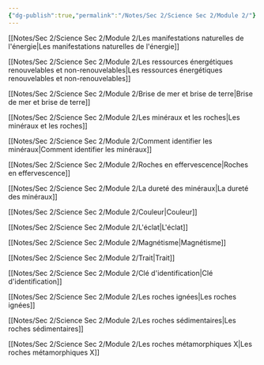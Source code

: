 ```yaml
---
{"dg-publish":true,"permalink":"/Notes/Sec 2/Science Sec 2/Module 2/"}
---
```



[[Notes/Sec 2/Science Sec 2/Module 2/Les manifestations naturelles de l'énergie\|Les manifestations naturelles de l'énergie]]

[[Notes/Sec 2/Science Sec 2/Module 2/Les ressources énergétiques renouvelables et non-renouvelables\|Les ressources énergétiques renouvelables et non-renouvelables]]

[[Notes/Sec 2/Science Sec 2/Module 2/Brise de mer et brise de terre\|Brise de mer et brise de terre]]

[[Notes/Sec 2/Science Sec 2/Module 2/Les minéraux et les roches\|Les minéraux et les roches]]

[[Notes/Sec 2/Science Sec 2/Module 2/Comment identifier les minéraux\|Comment identifier les minéraux]]

[[Notes/Sec 2/Science Sec 2/Module 2/Roches en effervescence\|Roches en effervescence]]

[[Notes/Sec 2/Science Sec 2/Module 2/La dureté des minéraux\|La dureté des minéraux]]

[[Notes/Sec 2/Science Sec 2/Module 2/Couleur\|Couleur]]

[[Notes/Sec 2/Science Sec 2/Module 2/L'éclat\|L'éclat]]

[[Notes/Sec 2/Science Sec 2/Module 2/Magnétisme\|Magnétisme]]

[[Notes/Sec 2/Science Sec 2/Module 2/Trait\|Trait]]

[[Notes/Sec 2/Science Sec 2/Module 2/Clé d'identification\|Clé d'identification]]

[[Notes/Sec 2/Science Sec 2/Module 2/Les roches ignées\|Les roches ignées]]

[[Notes/Sec 2/Science Sec 2/Module 2/Les roches sédimentaires\|Les roches sédimentaires]]

[[Notes/Sec 2/Science Sec 2/Module 2/Les roches métamorphiques X\|Les roches métamorphiques X]]

